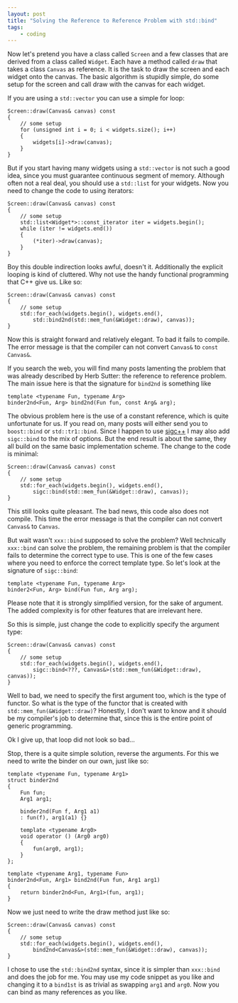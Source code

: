 ```yaml
---
layout: post
title: "Solving the Reference to Reference Problem with std::bind"
tags:
    - coding
---
```

Now let's pretend you have a class called `Screen` and a few classes that 
are derived from a class called `Widget`. Each have a method called `draw`
that takes a class `Canvas` as reference. It is the task to draw the screen
and each widget onto the canvas. The basic algorithm is stupidly simple, do some
setup for the screen and call draw with the canvas for each widget.

<!--more-->

If you are using a `std::vector` you can use a simple for loop:

    Screen::draw(Canvas& canvas) const
    {
        // some setup
        for (unsigned int i = 0; i < widgets.size(); i++)
        {
            widgets[i]->draw(canvas);
        }
    }

But if you start having many widgets using a `std::vector` is not such a good 
idea, since you must guarantee continuous segment of memory. Although often not 
a real deal, you should use a `std::list` for your widgets. Now you need to 
change the code to using iterators:

    Screen::draw(Canvas& canvas) const
    {
        // some setup
        std::list<Widget*>::const_iterator iter = widgets.begin();
        while (iter != widgets.end())
        {
            (*iter)->draw(canvas);
        }
    }

Boy this double indirection looks awful, doesn't it. Additionally the explicit 
looping is kind of cluttered. Why not use the handy functional programming
that C++ give us. Like so:

    Screen::draw(Canvas& canvas) const
    {
        // some setup
        std::for_each(widgets.begin(), widgets.end(), 
            std::bind2nd(std::mem_fun(&Widget::draw), canvas));
    }

Now this is straight forward and relatively elegant. To bad it fails to compile.
The error message is that the compiler can not convert `Canvas&` to 
`const Canvas&`.

If you search the web, you will find many posts lamenting the problem that 
was already described by Herb Sutter: the reference to reference problem. The 
main issue here is that the signature for `bind2nd` is something like

    template <typename Fun, typename Arg>
    binder2nd<Fun, Arg> bind2nd(Fun fun, const Arg& arg);

The obvious problem here is the use of a constant reference, which is quite 
unfortunate for us. If you read on, many posts will either send you to 
`boost::bind` or `std::tr1::bind`. Since I happen to use [sigc++][1] I may also
add `sigc::bind` to the mix of options. But the end result is about the same, they
all build on the same basic implementation scheme. The change to the code is
minimal:

    Screen::draw(Canvas& canvas) const
    {
        // some setup
        std::for_each(widgets.begin(), widgets.end(), 
            sigc::bind(std::mem_fun(&Widget::draw), canvas));
    }

This still looks quite pleasant. The bad news, this code also does not compile. 
This time the error message is that the compiler can not convert `Canvas&` to
`Canvas`. 

But wait wasn't `xxx::bind` supposed to solve the problem? Well technically 
`xxx::bind` can solve the problem, the remaining problem is that the compiler 
fails to determine the correct type to use. This is one of the few cases where 
you need to enforce the correct template type. So let's look at the signature of
`sigc::bind`:

    template <typename Fun, typename Arg>
    binder2<Fun, Arg> bind(Fun fun, Arg arg);

Please note that it is strongly simplified version, for the sake of argument. 
The added complexity is for other features that are irrelevant here. 

So this is simple, just change the code to explicitly specify the argument type: 

    Screen::draw(Canvas& canvas) const
    {
        // some setup
        std::for_each(widgets.begin(), widgets.end(), 
            sigc::bind<???, Canvas&>(std::mem_fun(&Widget::draw), canvas));
    }
    
Well to bad, we need to specify the first argument too, which is the type of 
functor. So what is the type of the functor that is created with 
`std::mem_fun(&Widget::draw)`? Honestly, I don't want to know and it should 
be my compiler's job to determine that, since this is the entire point of 
generic programming. 

Ok I give up, that loop did not look so bad...

Stop, there is a quite simple solution, reverse the arguments. For this
we need to write the binder on our own, just like so:

    template <typename Fun, typename Arg1>
    struct binder2nd
    {
        Fun fun;
        Arg1 arg1;

        binder2nd(Fun f, Arg1 a1)
        : fun(f), arg1(a1) {}
        
        template <typename Arg0>
        void operator () (Arg0 arg0)
        {
            fun(arg0, arg1);
        }
    };

    template <typename Arg1, typename Fun>
    binder2nd<Fun, Arg1> bind2nd(Fun fun, Arg1 arg1)
    {
        return binder2nd<Fun, Arg1>(fun, arg1);
    }

Now we just need to write the draw method just like so:

    Screen::draw(Canvas& canvas) const
    {
        // some setup
        std::for_each(widgets.begin(), widgets.end(), 
            bind2nd<Canvas&>(std::mem_fun(&Widget::draw), canvas));
    }

I chose to use the `std::bind2nd` syntax, since it is simpler than 
`xxx::bind` and does the job for me. You may use my code snippet as you like and
changing it to a `bind1st` is as trivial as swapping `arg1` and `arg0`. Now you 
can bind as many references as you like.

[1]: http://libsigc.sourceforge.net
